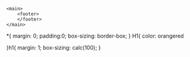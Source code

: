 <!DOCTYPE html>
<html lang="en">
<head>
    <meta charset="UTF-8">
    <meta name="viewport" content="width=device-width, initial-scale=1.0">
    <title>bon hotel</title>
    <link rel="stylesheet" href="style.css">
    <link rel="preconnect" href="https://fonts.googleapis.com">
<link rel="preconnect" href="https://fonts.gstatic.com" crossorigin>
<link href="https://fonts.googleapis.com/css2?family=Ubuntu:ital,wght@0,300;0,400;0,500;0,700;1,300;1,400;1,500;1,700&display=swap" rel="stylesheet">

</head>
<body>
<header>

</header class="header">
<div class="cotainer">
<img src="" alt="">
<nav>
<a href="#"></a>
</nav>
</div><data value="luka"></data>

    <main>
        <footer>
        </footer>
    </main>
</body>
</html>
*{
    margin: 0;
    padding:0;
    box-sizing: border-box;
}
H1{
    color: orangered

}h1{
    margin: 1;
    box-sizing: calc(100);
}
    
